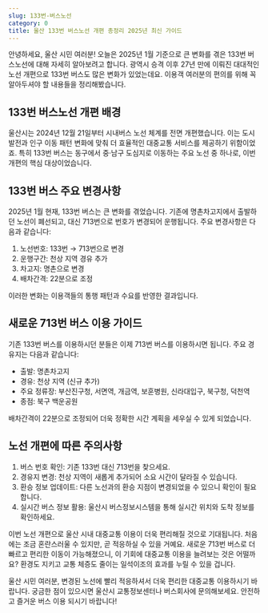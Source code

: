 ```yaml
---
slug: 133번-버스노선
category: 0
title: 울산 133번 버스노선 개편 총정리 2025년 최신 가이드
---
```


안녕하세요, 울산 시민 여러분! 오늘은 2025년 1월 기준으로 큰 변화를 겪은 133번 버스노선에 대해 자세히 알아보려고 합니다. 광역시 승격 이후 27년 만에 이뤄진 대대적인 노선 개편으로 133번 버스도 많은 변화가 있었는데요. 이용객 여러분의 편의를 위해 꼭 알아두셔야 할 내용들을 정리해봤습니다.

## 133번 버스노선 개편 배경

울산시는 2024년 12월 21일부터 시내버스 노선 체계를 전면 개편했습니다. 이는 도시 발전과 인구 이동 패턴 변화에 맞춰 더 효율적인 대중교통 서비스를 제공하기 위함이었죠. 특히 133번 버스는 동구에서 중·남구 도심지로 이동하는 주요 노선 중 하나로, 이번 개편의 핵심 대상이었습니다.

## 133번 버스 주요 변경사항

2025년 1월 현재, 133번 버스는 큰 변화를 겪었습니다. 기존에 명촌차고지에서 출발하던 노선이 폐선되고, 대신 713번으로 번호가 변경되어 운행됩니다. 주요 변경사항은 다음과 같습니다:

1. 노선번호: 133번 → 713번으로 변경
2. 운행구간: 천상 지역 경유 추가
3. 차고지: 명촌으로 변경
4. 배차간격: 22분으로 조정

이러한 변화는 이용객들의 통행 패턴과 수요를 반영한 결과입니다.

## 새로운 713번 버스 이용 가이드

기존 133번 버스를 이용하시던 분들은 이제 713번 버스를 이용하시면 됩니다. 주요 경유지는 다음과 같습니다:

- 출발: 명촌차고지
- 경유: 천상 지역 (신규 추가)
- 주요 정류장: 부산진구청, 서면역, 개금역, 보훈병원, 신라대입구, 북구청, 덕천역
- 종점: 북구 백운공원

배차간격이 22분으로 조정되어 더욱 정확한 시간 계획을 세우실 수 있게 되었습니다.

## 노선 개편에 따른 주의사항

1. 버스 번호 확인: 기존 133번 대신 713번을 찾으세요.
2. 경유지 변경: 천상 지역이 새롭게 추가되어 소요 시간이 달라질 수 있습니다.
3. 환승 정보 업데이트: 다른 노선과의 환승 지점이 변경되었을 수 있으니 확인이 필요합니다.
4. 실시간 버스 정보 활용: 울산시 버스정보시스템을 통해 실시간 위치와 도착 정보를 확인하세요.

이번 노선 개편으로 울산 시내 대중교통 이용이 더욱 편리해질 것으로 기대됩니다. 처음에는 조금 혼란스러울 수 있지만, 곧 적응하실 수 있을 거예요. 새로운 713번 버스로 더 빠르고 편리한 이동이 가능해졌으니, 이 기회에 대중교통 이용을 늘려보는 것은 어떨까요? 환경도 지키고 교통 체증도 줄이는 일석이조의 효과를 누릴 수 있을 겁니다.

울산 시민 여러분, 변경된 노선에 빨리 적응하셔서 더욱 편리한 대중교통 이용하시기 바랍니다. 궁금한 점이 있으시면 울산시 교통정보센터나 버스회사에 문의해보세요. 안전하고 즐거운 버스 이용 되시기 바랍니다!